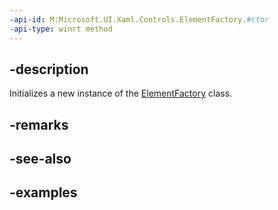 ```yaml
---
-api-id: M:Microsoft.UI.Xaml.Controls.ElementFactory.#ctor
-api-type: winrt method
---
```


## -description

Initializes a new instance of the [ElementFactory](elementfactory.md) class.

## -remarks

## -see-also

## -examples

